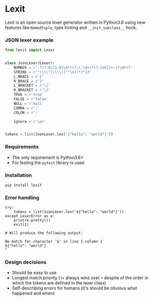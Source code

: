 # Lexit
Lexit is an open source lexer generator written in Python3.6 using new features like `NamedTuple`, type hinting and `__init_subclass__` hook.

### JSON lexer example 
```python
from lexit import Lexer


class JsonLexer(Lexer):
    NUMBER = r'-?(?:0|[1-9]\d*)(?:\.\d+)?(?:[eE][+-]?\d+)?'
    STRING = r'"(\\\"|\\\\|[^"\n])*?"i?'
    L_BRACE = r'{'
    R_BRACE = r'}'
    L_BRACKET = r'\['
    R_BRACKET = r'\]'
    TRUE = r'true'
    FALSE = r'false'
    NULL = r'null'
    COMMA = r','
    COLON = r':'

    ignore = r'\s+'


tokens = list(JsonLexer.lex('{"hello": "world"}'))
``` 

### Requirements
* The only requirement is Python3.6+
* For testing the `pytest` library is used

### Installation
```bash
pip install lexit
```

### Error handling
```
try:
    tokens = list(JsonLexer.lex('${"hello": "world"}'))
except LexerError as e:
    print(e.pretty())
    exit(1)

# Will produce the following output:

No match for character '$' in line 1 column 1
${"hello": "world"}
^
```

### Design decisions
* Should be easy to use
* Longest match priority (`++` always wins over `+` despite of the order in which the tokens are defined in the lexer class)
* Self-describing errors for humans (it's should be obvious what happened and when)
